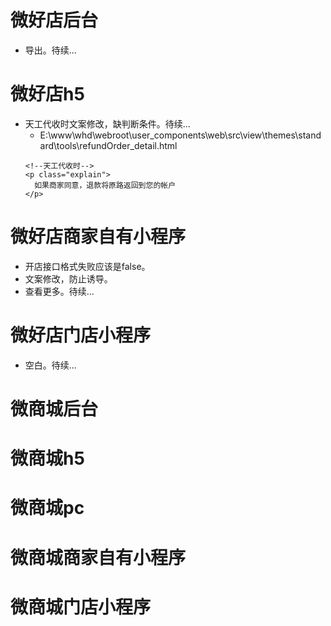 # 微好店后台
* 导出。待续...

# 微好店h5
* 天工代收时文案修改，缺判断条件。待续...
    - E:\www\whd\webroot\user_components\web\src\view\themes\standard\tools\refundOrder_detail.html
    ```
    <!--天工代收时-->
    <p class="explain">
      如果商家同意，退款将原路返回到您的帐户
    </p>
    ```

# 微好店商家自有小程序
* 开店接口格式失败应该是false。
* 文案修改，防止诱导。
* 查看更多。待续...

# 微好店门店小程序
* 空白。待续...

# 微商城后台

# 微商城h5

# 微商城pc

# 微商城商家自有小程序

# 微商城门店小程序
